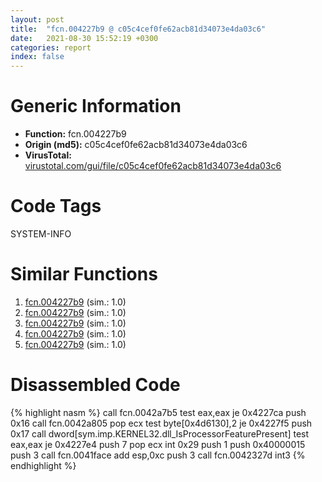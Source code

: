 ```yaml
---
layout: post
title:  "fcn.004227b9 @ c05c4cef0fe62acb81d34073e4da03c6"
date:   2021-08-30 15:52:19 +0300
categories: report
index: false
---
```


# Generic Information
- **Function:** fcn.004227b9
- **Origin (md5):** c05c4cef0fe62acb81d34073e4da03c6
- **VirusTotal:** [virustotal.com/gui/file/c05c4cef0fe62acb81d34073e4da03c6][virustotal_ref]

# Code Tags
<span class="tag" id="SYSTEM-INFO">SYSTEM-INFO</span>


# Similar Functions

1. [fcn.004227b9][similar_1_ref] (sim.: 1.0)
2. [fcn.004227b9][similar_2_ref] (sim.: 1.0)
3. [fcn.004227b9][similar_3_ref] (sim.: 1.0)
4. [fcn.004227b9][similar_4_ref] (sim.: 1.0)
5. [fcn.004227b9][similar_5_ref] (sim.: 1.0)


# Disassembled Code

{% highlight nasm %}
call fcn.0042a7b5
test eax,eax
je 0x4227ca
push 0x16
call fcn.0042a805
pop ecx
test byte[0x4d6130],2
je 0x4227f5
push 0x17
call dword[sym.imp.KERNEL32.dll_IsProcessorFeaturePresent]
test eax,eax
je 0x4227e4
push 7
pop ecx
int 0x29
push 1
push 0x40000015
push 3
call fcn.0041face
add esp,0xc
push 3
call fcn.0042327d
int3 
{% endhighlight %}


[similar_1_ref]: /report/fcn.004227b9@904632a6b6e163fc4d63e2f491aa772b
[similar_2_ref]: /report/fcn.004227b9@8b66d719e8a46a3d5c3152f67e9765a2
[similar_3_ref]: /report/fcn.004227b9@368dd66411b8b6ce2bcd15b0e14af5c0
[similar_4_ref]: /report/fcn.004227b9@d6c317856ac98c781688fa16e87b98fa
[similar_5_ref]: /report/fcn.004227b9@12af8d27b47d447878b35a801d6674d2
[virustotal_ref]: https://www.virustotal.com/gui/file/c05c4cef0fe62acb81d34073e4da03c6